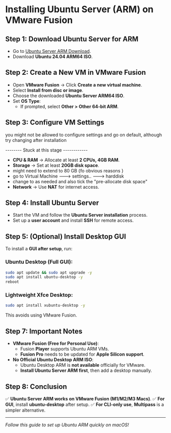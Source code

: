 # Installing Ubuntu Server (ARM) on VMware Fusion

## Step 1: Download Ubuntu Server for ARM
- Go to [Ubuntu Server ARM Download](https://ubuntu.com/download/server/arm).
- Download **Ubuntu 24.04 ARM64 ISO**.

## Step 2: Create a New VM in VMware Fusion
- Open **VMware Fusion** → Click **Create a new virtual machine**.
- Select **Install from disc or image**.
- Choose the downloaded **Ubuntu Server ARM64 ISO**.
- Set **OS Type**:
  - If prompted, select **Other > Other 64-bit ARM**.

## Step 3: Configure VM Settings

you might not be allowed to configure settings and go on default, although try changing after installation

-------- Stuck at this stage ------------

- **CPU & RAM** → Allocate at least **2 CPUs, 4GB RAM**.
- **Storage** → Set at least **20GB disk space**.
-   might need to extend to 80 GB {fo obvious reasons }
-   go to Virtual Machine ---> settings.. ---> harddisk
-   change to as needed and also tick the "pre-allocate disk space"
- **Network** → Use **NAT** for internet access.

## Step 4: Install Ubuntu Server
- Start the VM and follow the **Ubuntu Server installation** process.
- Set up a **user account** and install **SSH** for remote access.

## Step 5: (Optional) Install Desktop GUI
To install a **GUI after setup**, run:

### Ubuntu Desktop (Full GUI):
```bash
sudo apt update && sudo apt upgrade -y
sudo apt install ubuntu-desktop -y
reboot
```

### Lightweight Xfce Desktop:
```bash
sudo apt install xubuntu-desktop -y
```

This avoids using VMware Fusion.

## Step 7: Important Notes
- **VMware Fusion (Free for Personal Use)**:
  - Fusion **Player** supports Ubuntu ARM VMs.
  - **Fusion Pro** needs to be updated for **Apple Silicon support**.
- **No Official Ubuntu Desktop ARM ISO**:
  - Ubuntu Desktop ARM is **not available** officially for VMware.
  - **Install Ubuntu Server ARM first**, then add a desktop manually.

## Step 8: Conclusion
✅ **Ubuntu Server ARM works on VMware Fusion (M1/M2/M3 Macs)**.
✅ **For GUI**, install **ubuntu-desktop** after setup.
✅ **For CLI-only use**, **Multipass** is a simpler alternative.

---
*Follow this guide to set up Ubuntu ARM quickly on macOS!*

